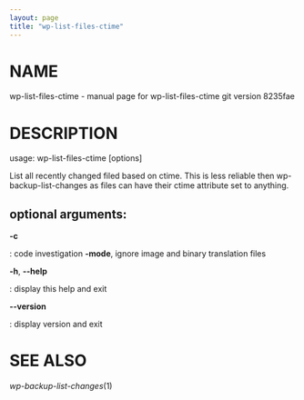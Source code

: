 ```yaml
---
layout: page
title: "wp-list-files-ctime"
---
```



NAME
====

wp-list-files-ctime - manual page for wp-list-files-ctime git version
8235fae

DESCRIPTION
===========

usage: wp-list-files-ctime \[options\]

List all recently changed filed based on ctime. This is less reliable
then wp-backup-list-changes as files can have their ctime attribute set
to anything.

optional arguments:
-------------------

**-c**

:   code investigation **-mode**, ignore image and binary translation
    files

**-h**, **\--help**

:   display this help and exit

**\--version**

:   display version and exit

SEE ALSO
========

*wp-backup-list-changes*(1)
